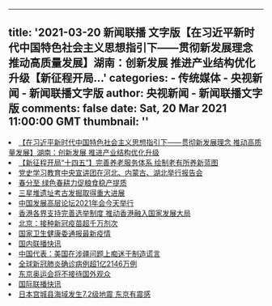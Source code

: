 
---
title: '2021-03-20 新闻联播 文字版【在习近平新时代中国特色社会主义思想指引下——贯彻新发展理念 推动高质量发展】湖南：创新发展 推进产业结构优化升级【新征程开局...'
categories: 
    - 传统媒体
    - 央视新闻 - 新闻联播文字版
author: 央视新闻 - 新闻联播文字版
comments: false
date: Sat, 20 Mar 2021 11:00:00 GMT
thumbnail: ''
---

<div>   
<li><a target="_blank" href="https://cn.govopendata.com/xinwenlianbo/20210320/#232115">【在习近平新时代中国特色社会主义思想指引下——贯彻新发展理念 推动高质量发展】湖南：创新发展 推进产业结构优化升级</a></li><li><a target="_blank" href="https://cn.govopendata.com/xinwenlianbo/20210320/#232116">【新征程开局“十四五”】完善养老服务体系 绘制老有所养新蓝图</a></li><li><a target="_blank" href="https://cn.govopendata.com/xinwenlianbo/20210320/#232117">党史学习教育中央宣讲团在河北、内蒙古、湖北举行报告会</a></li><li><a target="_blank" href="https://cn.govopendata.com/xinwenlianbo/20210320/#232118">春分至 绿色春耕力促粮食稳产提质</a></li><li><a target="_blank" href="https://cn.govopendata.com/xinwenlianbo/20210320/#232119">三星堆遗址考古发掘取得重大进展</a></li><li><a target="_blank" href="https://cn.govopendata.com/xinwenlianbo/20210320/#232120">中国发展高层论坛2021年会今天举行</a></li><li><a target="_blank" href="https://cn.govopendata.com/xinwenlianbo/20210320/#232121">香港各界支持完善选举制度 推动香港融入国家发展大局</a></li><li><a target="_blank" href="https://cn.govopendata.com/xinwenlianbo/20210320/#232122">北京：接种新冠疫苗超千万剂次</a></li><li><a target="_blank" href="https://cn.govopendata.com/xinwenlianbo/20210320/#232123">国家卫生健康委通报最新疫情</a></li><li><a target="_blank" href="https://cn.govopendata.com/xinwenlianbo/20210320/#232124">国内联播快讯</a></li><li><a target="_blank" href="https://cn.govopendata.com/xinwenlianbo/20210320/#232125">中国代表：美国在涉疆问题上痴迷于制造谎言</a></li><li><a target="_blank" href="https://cn.govopendata.com/xinwenlianbo/20210320/#232126">全球新冠肺炎确诊病例超1亿2146万例</a></li><li><a target="_blank" href="https://cn.govopendata.com/xinwenlianbo/20210320/#232127">东京奥运会将不接待国外观众</a></li><li><a target="_blank" href="https://cn.govopendata.com/xinwenlianbo/20210320/#232128">国际联播快讯</a></li><li><a target="_blank" href="https://cn.govopendata.com/xinwenlianbo/20210320/#232129">日本宫城县海域发生7.2级地震 东京有震感</a></li>  
</div>
            